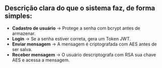 ## Descrição clara do que o sistema faz, de forma simples:

- **Cadastro de usuário** → Protege a senha com bcrypt antes de armazenar.
- **Login** → Se a senha estiver correta, gera um Token JWT.
- **Enviar mensagem** → A mensagem é criptografada com AES antes de ser salva.
- **Receber mensagem** → O usuário descriptografa com RSA sua chave AES e acessa a mensagem.
